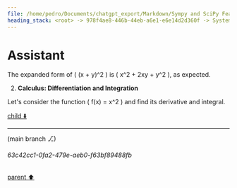 ```yaml
---
file: /home/pedro/Documents/chatgpt_export/Markdown/Sympy and SciPy Features.md
heading_stack: <root> -> 978f4ae8-446b-44eb-a6e1-e6e14d2d360f -> System -> 29d455d7-aacc-4725-b3ef-918114effb01 -> System -> aaa2e7d9-3bdd-4fad-911a-31b12dc2a648 -> User -> 8538284c-0352-43f1-8abc-46b21e1b06e8 -> Assistant -> SymPy -> SciPy -> aaa207bb-2094-4403-8ec6-18f904a315cd -> User -> 729fb28a-7915-4de4-b6fc-86073b9c59ea -> Assistant -> 8ba7491e-258c-4b35-adb8-30c8f6253da5 -> Tool -> 34a917f5-16d6-4338-bd6c-6494cea2cf50 -> Assistant -> SymPy: Symbolic Computing -> e221c1b0-a165-471d-8c39-314344d99fb9 -> Assistant -> 575a9e32-8e21-45b5-a224-0aae541e3df7 -> Tool -> 8fa51d1f-ce37-4660-b6e4-2a6f71562970 -> Assistant
---
```

# Assistant

The expanded form of \( (x + y)^2 \) is \( x^2 + 2xy + y^2 \), as expected.

2. **Calculus: Differentiation and Integration**

Let's consider the function \( f(x) = x^2 \) and find its derivative and integral.

[child ⬇️](#63c42cc1-0fa2-479e-aeb0-f63bf89488fb)

---

(main branch ⎇)
###### 63c42cc1-0fa2-479e-aeb0-f63bf89488fb
[parent ⬆️](#8fa51d1f-ce37-4660-b6e4-2a6f71562970)
